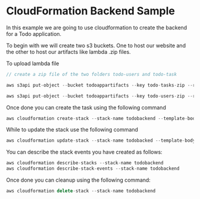 # CloudFormation Backend Sample

In this example we are going to use cloudformation to create the backend for a Todo application. 

To begin with we will create two s3 buckets. One to host our website and the other to host our artifacts like lambda .zip files.

To upload lambda file

```javascript
// create a zip file of the two folders todo-users and todo-task

aws s3api put-object --bucket todoappartifacts --key todo-tasks-zip --region us-east-1 --body ./todo-tasks.zip    

aws s3api put-object --bucket todoappartifacts --key todo-users-zip --region us-east-1 --body ./todo-users.zip     
```

Once done you can create the task using the following command

```javascript
aws cloudformation create-stack --stack-name todobackend --template-body file://backend.yml --parameters file://backend-parameters.json --capabilities CAPABILITY_NAMED_IAM  

```

While to update the stack use the following command

```javascript
aws cloudformation update-stack --stack-name todobacked --template-body file://backend.yml --parameters file://backend-parameters.json  --capabilities CAPABILITY_NAMED_IAM 
```

You can describe the stack events you have created as follows: 

```javascript
aws cloudformation describe-stacks --stack-name todobackend
aws cloudformation describe-stack-events --stack-name todobackend
```

Once done you can cleanup using the following command:

```javascript
aws cloudformation delete-stack --stack-name todobackend  
```
